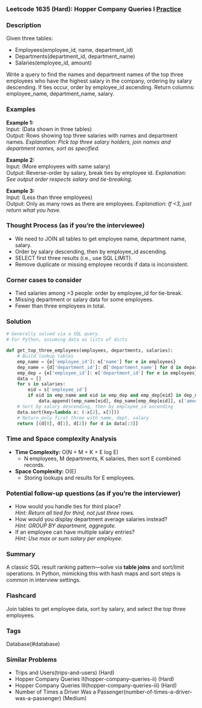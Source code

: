 ### Leetcode 1635 (Hard): Hopper Company Queries I [Practice](https://leetcode.com/problems/hopper-company-queries-i)

### Description  
Given three tables:
- Employees(employee_id, name, department_id)
- Departments(department_id, department_name)
- Salaries(employee_id, amount)

Write a query to find the names and department names of the top three employees who have the highest salary in the company, ordering by salary descending. If ties occur, order by employee_id ascending. Return columns: employee_name, department_name, salary.

### Examples  

**Example 1:**  
Input: (Data shown in three tables)  
Output: Rows showing top three salaries with names and department names.
*Explanation: Pick top three salary holders, join names and department names, sort as specified.*

**Example 2:**  
Input: (More employees with same salary)  
Output: Reverse-order by salary, break ties by employee id.
*Explanation: See output order respects salary and tie-breaking.*

**Example 3:**  
Input: (Less than three employees)  
Output: Only as many rows as there are employees.
*Explanation: If <3, just return what you have.*

### Thought Process (as if you’re the interviewee)  
- We need to JOIN all tables to get employee name, department name, salary.
- Order by salary descending, then by employee_id ascending.
- SELECT first three results (i.e., use SQL LIMIT).
- Remove duplicate or missing employee records if data is inconsistent.

### Corner cases to consider  
- Tied salaries among >3 people: order by employee_id for tie-break.
- Missing department or salary data for some employees.
- Fewer than three employees in total.

### Solution

```python
# Generally solved via a SQL query.
# For Python, assuming data as lists of dicts

def get_top_three_employees(employees, departments, salaries):
    # Build lookup tables
    emp_name = {e['employee_id']: e['name'] for e in employees}
    dep_name = {d['department_id']: d['department_name'] for d in departments}
    emp_dep = {e['employee_id']: e['department_id'] for e in employees}
    data = []
    for s in salaries:
        eid = s['employee_id']
        if eid in emp_name and eid in emp_dep and emp_dep[eid] in dep_name:
            data.append((emp_name[eid], dep_name[emp_dep[eid]], s['amount'], eid))
    # Sort by salary descending, then by employee_id ascending
    data.sort(key=lambda x: (-x[2], x[3]))
    # Return only first three with name, dept, salary
    return [(d[0], d[1], d[2]) for d in data[:3]]
```

### Time and Space complexity Analysis  

- **Time Complexity:** O(N + M + K + E log E)
  - N employees, M departments, K salaries, then sort E combined records.
- **Space Complexity:** O(E) 
  - Storing lookups and results for E employees.

### Potential follow-up questions (as if you’re the interviewer)  

- How would you handle ties for third place?  
  *Hint: Return all tied for third, not just three rows.*
- How would you display department average salaries instead?  
  *Hint: GROUP BY department, aggregate.*
- If an employee can have multiple salary entries?  
  *Hint: Use max or sum salary per employee.*

### Summary
A classic SQL result ranking pattern—solve via **table joins** and sort/limit operations. In Python, mimicking this with hash maps and sort steps is common in interview settings.


### Flashcard
Join tables to get employee data, sort by salary, and select the top three employees.

### Tags
Database(#database)

### Similar Problems
- Trips and Users(trips-and-users) (Hard)
- Hopper Company Queries II(hopper-company-queries-ii) (Hard)
- Hopper Company Queries III(hopper-company-queries-iii) (Hard)
- Number of Times a Driver Was a Passenger(number-of-times-a-driver-was-a-passenger) (Medium)